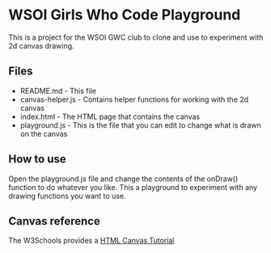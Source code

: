# WSOI Girls Who Code Playground

This is a project for the WSOI GWC club to clone and use to experiment with 2d canvas drawing.

## Files
* README.md - This file
* canvas-helper.js - Contains helper functions for working with the 2d canvas
* index.html - The HTML page that contains the canvas
* playground.js - This is the file that you can edit to change what is drawn on the canvas

## How to use
Open the playground.js file and change the contents of the onDraw() function to do
whatever you like.  This a playground to experiment with any drawing functions you
want to use.

## Canvas reference
The W3Schools provides a [HTML Canvas Tutorial](https://www.w3schools.com/graphics/canvas_intro.asp)